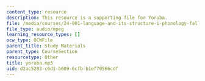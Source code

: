 ```yaml
---
content_type: resource
description: This resource is a supporting file for Yoruba.
file: /media/courses/24-901-language-and-its-structure-i-phonology-fall-2010/d2ac5203c6d1b6096cfbb1ef70566cdf_yoruba.mp3
file_type: audio/mpeg
learning_resource_types: []
ocw_type: OCWFile
parent_title: Study Materials
parent_type: CourseSection
resourcetype: Other
title: yoruba.mp3
uid: d2ac5203-c6d1-b609-6cfb-b1ef70566cdf
---
```

